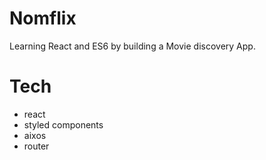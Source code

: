 # Nomflix

Learning React and ES6 by building a Movie discovery App.

# Tech

- react
- styled components
- aixos
- router
